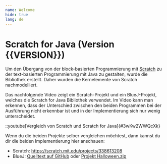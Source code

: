 ```yaml
---
name: Welcome
hide: true
lang: de
---
```


# Scratch for Java (Version {{VERSION}})

Um den Übergang von der block-basierten Programmierung mit [Scratch](scratch.mit.edu) zu der text-basierten Programmierung mit Java zu gestalten, wurde die Bibliothek erstellt. Daher wurden die Kernelemente von Scratch nachmodelliert.

Das nachfolgende Video zeigt ein Scratch-Projekt und ein BlueJ-Projekt, welches die Scratch for Java Bibliothek verwendet. Im Video kann man erkennen, dass der Unterschied zwischen den beiden Programmen bei der Ausführung nicht erkennbar ist und in der Implementierung sich nur wenig unterscheidet.

::youtube[Vergleich von Scratch und Scratch for Java]{#3wKw2WWQcXk}

Wenn du die beiden Projekte selber vergleichen möchtest, dann kannst du dir die beiden Implementierung hier anschauen:

- Scratch: https://scratch.mit.edu/projects/338613208
- BlueJ: [Quelltext auf GitHub](https://github.com/openpatch/scratch-for-java/blob/main/docs/archives/Halloween) oder [Projekt Halloween.zip](/archives/Halloween.zip)
